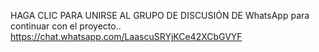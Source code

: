 HAGA CLIC PARA UNIRSE AL GRUPO DE DISCUSIÓN DE WhatsApp para continuar con el proyecto.. https://chat.whatsapp.com/LaascuSRYjKCe42XCbGVYF
